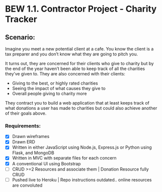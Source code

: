 # BEW 1.1. Contractor Project - Charity Tracker

## Scenario:

Imagine you meet a new potential client at a cafe. You know the client is a tax preparer and you don’t know what they are going to pitch you. 

It turns out, they are concerned for their clients who give to charity but by the end of the year haven’t been able to keep track of all the charities they’ve given to. They are also concerned with their clients:
- Giving to the best, or highly rated charities
- Seeing the impact of what causes they give to
- Overall people giving to charity more

They contract you to build a web application that at least keeps track of what donations a user has made to charities but could also achieve another of their goals above.

### Requirements:

- [x] Drawn wireframes
- [x] Drawn ERD
- [x] Written in either JavaScript using Node.js, Express.js or Python using Flask, and MongoDB
- [x] Written in MVC with separate files for each concern
- [x] A conventional UI using Bootstrap
- [ ] CRUD >=2 Resources and associate them | Donation Resource fully CRUD
- [ ] Pushed live to Heroku | Repo instructions outdated.. online resources are convoluted

